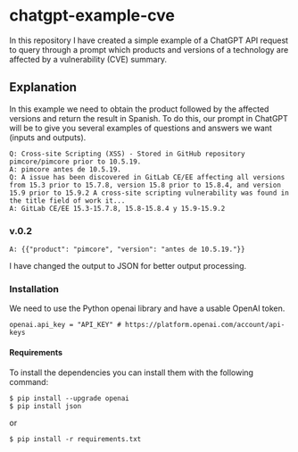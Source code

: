 # chatgpt-example-cve
In this repository I have created a simple example of a ChatGPT API request to query through a prompt which products and versions of a technology are affected by a vulnerability (CVE) summary.

## Explanation
In this example we need to obtain the product followed by the affected versions and return the result in Spanish. To do this, our prompt in ChatGPT will be to give you several examples of questions and answers we want (inputs and outputs).

```
Q: Cross-site Scripting (XSS) - Stored in GitHub repository pimcore/pimcore prior to 10.5.19.
A: pimcore antes de 10.5.19.
Q: A issue has been discovered in GitLab CE/EE affecting all versions from 15.3 prior to 15.7.8, version 15.8 prior to 15.8.4, and version 15.9 prior to 15.9.2 A cross-site scripting vulnerability was found in the title field of work it...
A: GitLab CE/EE 15.3-15.7.8, 15.8-15.8.4 y 15.9-15.9.2
```

### v.0.2
```
A: {{"product": "pimcore", "version": "antes de 10.5.19."}}
```
I have changed the output to JSON for better output processing.

### Installation
We need to use the Python openai library and have a usable OpenAI token.
```
openai.api_key = "API_KEY" # https://platform.openai.com/account/api-keys
```
#### Requirements
To install the dependencies you can install them with the following command:
```
$ pip install --upgrade openai
$ pip install json
```
or
```
$ pip install -r requirements.txt
```
